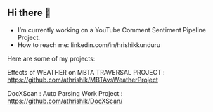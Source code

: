 ## Hi there 👋


-  I’m currently working on a YouTube Comment Sentiment Pipeline Project.
-  How to reach me: linkedin.com/in/hrishikkunduru

Here are some of my projects:

Effects of WEATHER on MBTA TRAVERSAL PROJECT : https://github.com/athrishik/MBTAvsWeatherProject

DocXScan : Auto Parsing Work Project : https://github.com/athrishik/DocXScan/

